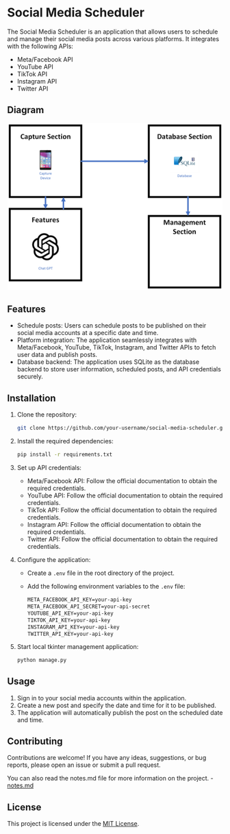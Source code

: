 # Social Media Scheduler

The Social Media Scheduler is an application that allows users to schedule and manage their social media posts across various platforms. It integrates with the following APIs:

- Meta/Facebook API
- YouTube API
- TikTok API
- Instagram API
- Twitter API

## Diagram
![Diagram](diagram.png)

## Features

- Schedule posts: Users can schedule posts to be published on their social media accounts at a specific date and time.
- Platform integration: The application seamlessly integrates with Meta/Facebook, YouTube, TikTok, Instagram, and Twitter APIs to fetch user data and publish posts.
- Database backend: The application uses SQLite as the database backend to store user information, scheduled posts, and API credentials securely.

## Installation

1. Clone the repository:

    ```bash
    git clone https://github.com/your-username/social-media-scheduler.git
    ```

2. Install the required dependencies:

    ```bash
    pip install -r requirements.txt
    ```

3. Set up API credentials:

    - Meta/Facebook API: Follow the official documentation to obtain the required credentials.
    - YouTube API: Follow the official documentation to obtain the required credentials.
    - TikTok API: Follow the official documentation to obtain the required credentials.
    - Instagram API: Follow the official documentation to obtain the required credentials.
    - Twitter API: Follow the official documentation to obtain the required credentials.

4. Configure the application:

    - Create a `.env` file in the root directory of the project.
    - Add the following environment variables to the `.env` file:

      ```plaintext
      META_FACEBOOK_API_KEY=your-api-key
      META_FACEBOOK_API_SECRET=your-api-secret
      YOUTUBE_API_KEY=your-api-key
      TIKTOK_API_KEY=your-api-key
      INSTAGRAM_API_KEY=your-api-key
      TWITTER_API_KEY=your-api-key
      ```

5. Start local tkinter management application:

    ```bash
    python manage.py
    ```

## Usage

1. Sign in to your social media accounts within the application.
2. Create a new post and specify the date and time for it to be published.
3. The application will automatically publish the post on the scheduled date and time.

## Contributing

Contributions are welcome! If you have any ideas, suggestions, or bug reports, please open an issue or submit a pull request.

You can also read the notes.md file for more information on the project. - [notes.md](notes.md)

## License

This project is licensed under the [MIT License](LICENSE).